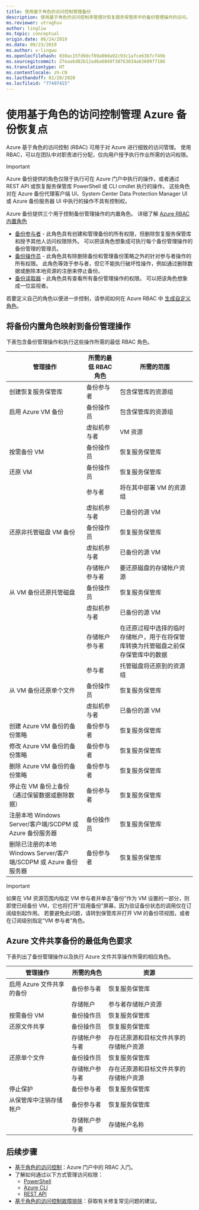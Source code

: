 ```yaml
---
title: 使用基于角色的访问控制管理备份
description: 使用基于角色的访问控制来管理对恢复服务保管库中的备份管理操作的访问。
ms.reviewer: utraghuv
author: lingliw
ms.topic: conceptual
origin.date: 06/24/2019
ms.date: 09/23/2019
ms.author: v-lingwu
ms.openlocfilehash: 030ac15fd9dcf89a00da92c93c1afce63b7cf49b
ms.sourcegitcommit: 27eaabd82b12ad6a6840f30763034a6360977186
ms.translationtype: HT
ms.contentlocale: zh-CN
ms.lasthandoff: 02/20/2020
ms.locfileid: "77497415"
---
```

# <a name="use-role-based-access-control-to-manage-azure-backup-recovery-points"></a>使用基于角色的访问控制管理 Azure 备份恢复点

Azure 基于角色的访问控制 (RBAC) 可用于对 Azure 进行细致的访问管理。 使用 RBAC，可以在团队中对职责进行分配，仅向用户授予执行作业所需的访问权限。

> [!IMPORTANT]
> Azure 备份提供的角色仅限于执行可在 Azure 门户中执行的操作，或者通过 REST API 或恢复服务保管库 PowerShell 或 CLI cmdlet 执行的操作。 这些角色对在 Azure 备份代理客户端 UI、System Center Data Protection Manager UI 或 Azure 备份服务器 UI 中执行的操作不具有控制权。

Azure 备份提供三个用于控制备份管理操作的内置角色。 详细了解 [Azure RBAC 内置角色](../role-based-access-control/built-in-roles.md)

* [备份参与者](../role-based-access-control/built-in-roles.md#backup-contributor) - 此角色具有创建和管理备份的所有权限，但删除恢复服务保管库和授予其他人访问权限除外。 可以把该角色想象成可执行每个备份管理操作的备份管理的管理员。
* [备份操作员](../role-based-access-control/built-in-roles.md#backup-operator) - 此角色具有除删除备份和管理备份策略之外的针对参与者操作的所有权限。 此角色等效于参与者，但它不能执行破坏性操作，例如通过删除数据或删除本地资源的注册来停止备份。
* [备份读取器](../role-based-access-control/built-in-roles.md#backup-reader) - 此角色具有查看所有备份管理操作的权限。 可以把该角色想象成一位监视者。

若要定义自己的角色以便进一步控制，请参阅如何在 Azure RBAC 中 [生成自定义角色](../role-based-access-control/custom-roles.md)。

## <a name="mapping-backup-built-in-roles-to-backup-management-actions"></a>将备份内置角色映射到备份管理操作

下表包含备份管理操作和执行这些操作所需的最低 RBAC 角色。

| 管理操作 | 所需的最低 RBAC 角色 | 所需的范围 |
| --- | --- | --- |
| 创建恢复服务保管库 | 备份参与者 | 包含保管库的资源组 |
| 启用 Azure VM 备份 | 备份操作员 | 包含保管库的资源组 |
| | 虚拟机参与者 | VM 资源 |
| 按需备份 VM | 备份操作员 | 恢复服务保管库 |
| 还原 VM | 备份操作员 | 恢复服务保管库 |
| | 参与者 | 将在其中部署 VM 的资源组 |
| | 虚拟机参与者 | 已备份的源 VM |
| 还原非托管磁盘 VM 备份 | 备份操作员 | 恢复服务保管库 |
| | 虚拟机参与者 | 已备份的源 VM |
| | 存储帐户参与者 | 要还原磁盘的存储帐户资源 |
| 从 VM 备份还原托管磁盘 | 备份操作员 | 恢复服务保管库 |
| | 虚拟机参与者 | 已备份的源 VM |
| | 存储帐户参与者 | 在还原过程中选择的临时存储帐户，用于在将保管库转换为托管磁盘之前保存保管库中的数据 |
| | 参与者 | 托管磁盘将还原到的资源组 |
| 从 VM 备份还原单个文件 | 备份操作员 | 恢复服务保管库 |
| | 虚拟机参与者 | 已备份的源 VM |
| 创建 Azure VM 备份的备份策略 | 备份参与者 | 恢复服务保管库 |
| 修改 Azure VM 备份的备份策略 | 备份参与者 | 恢复服务保管库 |
| 删除 Azure VM 备份的备份策略 | 备份参与者 | 恢复服务保管库 |
| 停止在 VM 备份上备份（通过保留数据或删除数据） | 备份参与者 | 恢复服务保管库 |
| 注册本地 Windows Server/客户端/SCDPM 或 Azure 备份服务器 | 备份操作员 | 恢复服务保管库 |
| 删除已注册的本地 Windows Server/客户端/SCDPM 或 Azure 备份服务器 | 备份参与者 | 恢复服务保管库 |

> [!IMPORTANT]
> 如果在 VM 资源范围内指定 VM 参与者并单击“备份”作为 VM 设置的一部分，则即使已经备份 VM，它也将打开“启用备份”屏幕，因为验证备份状态的调用仅在订阅级别起作用。 若要避免此问题，请转到保管库并打开 VM 的备份项视图，或者在订阅级别指定“VM 参与者”角色。

## <a name="minimum-role-requirements-for-the-azure-file-share-backup"></a>Azure 文件共享备份的最低角色要求

下表列出了备份管理操作以及执行 Azure 文件共享操作所需的相应角色。

| 管理操作 | 所需的角色 | 资源 |
| --- | --- | --- |
| 启用 Azure 文件共享的备份 | 备份参与者 |恢复服务保管库 |
| |存储帐户 | 参与者存储帐户资源 |
| 按需备份 VM | 备份操作员 | 恢复服务保管库 |
| 还原文件共享 | 备份操作员 | 恢复服务保管库 |
| | 存储帐户参与者 | 存在还原源和目标文件共享的存储帐户资源 |
| 还原单个文件 | 备份操作员 | 恢复服务保管库 |
| |存储帐户参与者|存在还原源和目标文件共享的存储帐户资源 |
| 停止保护 |备份参与者 | 恢复服务保管库 |
| 从保管库中注销存储帐户 |备份参与者 | 恢复服务保管库 |
| |存储帐户参与者 | 存储帐户名称|

## <a name="next-steps"></a>后续步骤

* [基于角色的访问控制](../role-based-access-control/role-assignments-portal.md)：Azure 门户中的 RBAC 入门。
* 了解如何通过以下方式管理访问权限：
  * [PowerShell](../role-based-access-control/role-assignments-powershell.md)
  * [Azure CLI](../role-based-access-control/role-assignments-cli.md)
  * [REST API](../role-based-access-control/role-assignments-rest.md)
* [基于角色的访问控制故障排除](../role-based-access-control/troubleshooting.md)：获取有关修复常见问题的建议。

<!-- Update_Description: wording update -->